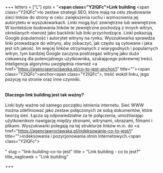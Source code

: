 +++
letters = ["L"]
opis = "<strong><span class=\"Y2IQFc\">Link building </span></strong><span class=\"Y2IQFc\">to zestaw strategii SEO, które mają na celu zbudowanie sieci linków do strony w celu: zwiększenia ruchu i wzmocnienia jej autorytetu w wyszukiwarkach. Linki mogą być zewnętrzne lub wewnętrzne. <br>W kontekście budowania linków te zewnętrzne pochodzą z innych witryn, określanych również jako backlinki lub linki przychodzące. Linki pokazują Google popularność i autorytet witryny na rynku. Wyszukiwarka sprawdza linki prowadzące do witryny, aby zobaczyć, jak często są cytowane i jaka jest ich jakość. Im więcej linków otrzymanych z wiarygodnych i popularnych witryn, tym bardziej Google zaczyna postrzegać witrynę jako dużo ciekawszą dla potencjalnego użytkownika, szukającego pokrewnej treści. Inteligencja algorytmu uwzględnia również </span><a href=\"https://agencjawroclawska.pl/co-to-jest-anchor/\" title=\"\"><span class=\"Y2IQFc\">anchor</span></a><span class=\"Y2IQFc\">, treść wokół linku, jego pozycję na stronie oraz inne czynniki.<br><br></span><br><strong>Dlaczego link building jest tak ważny? </strong><br><br>Linki były ważne od samego początku istnienia internetu. Sieć WWW można zdefiniować jako zestaw połączonych ze sobą dokumentów, które tworzą sieć. Łącza są odpowiedzialne za te połączenia, umożliwiając użytkownikom nawigację między stronami, witrynami, obrazami, filmami i plikami. Wyszukiwarki polegają na tej strukturze linków m.in. do <a href=\"https://agencjawroclawska.pl/indeksowanie-co-to-jest/\" title=\"\">indeksowania</a> i pozycjonowania stron internetowych.<span class=\"Y2IQFc\"><br><br></span>"
slug = "link-building-co-to-jest"
title = "Link building - co to jest?"
title_naglowek = "Link building"

+++
